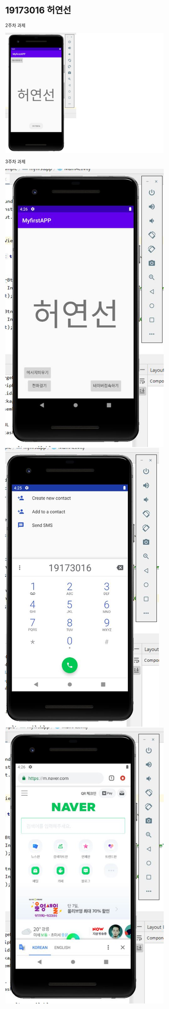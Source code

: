 # 19173016 허연선 

2주차 과제 

<img width="" height="" src="./png/19173016_허연선.jpg"> </img>

3주차 과제

<img width="" height="" src="./png/초기화면.JPG"> </img>
<img width="" height="" src="./png/전화걸기.JPG"> </img>
<img width="" height="" src="./png/네이버로연결.JPG"> </img>
